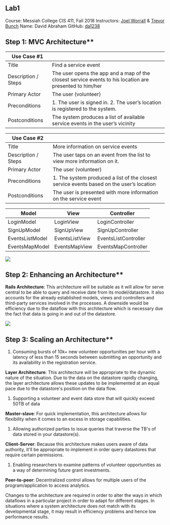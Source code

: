 ## Lab1
Course: Messiah College CIS 411, Fall 2018 Instructors: [Joel Worrall](https://github.com/tangollama) & [Trevor Bunch](https://github.com/trevordbunch) Name: David Abraham GitHub: [da1238](https://github.com/da1238) 

## Step 1: MVC Architecture**

| **Use Case #1**       |                                                                                                         |
|---------------------|---------------------------------------------------------------------------------------------------------|
| Title               | Find a service event                                                                                    |
| Description / Steps | The user opens the app and a map of the closest service events to his location are presented to him/her |
| Primary Actor       | The user (volunteer)                                                                                    |
| Preconditions       | 1. The user is signed in. 2. The user’s location is registered to the system.                           |
| Postconditions      | The system produces a list of available service events in the user’s vicinity                           |

| **Use Case #2**       |                                                                                                         |
|---------------------|---------------------------------------------------------------------------------------------------------|
| Title               | More information on service events                                                                                   |
| Description / Steps | The user taps on an event from the list to view more information on it. |
| Primary Actor       | The user (volunteer)                                                                                    |
| Preconditions       | 1. The system produced a list of the closest service events based on the user’s location                        |
| Postconditions      | The user is presented with more information on the service event                        |



| Model           | View           | Controller           |
|-----------------|----------------|----------------------|
| LoginModel      | LoginView      | LoginController      |
| SignUpModel     | SignUpView     | SignUpController     |
| EventsListModel | EventsListView | EventsListController |
| EventsMapModel  | EventsMapView  | EventsMapController  |



**![](blob:https://euangoddard.github.io/1ee129e6-2b8e-4d2d-b2f7-04cc2d9b0e04)**

## Step 2: Enhancing an Architecture**

**Rails Architecture**: This architecture will be suitable as it will allow for serve central to be able to query and receive date from its model/datastore. It also accounts for the already established models, views and controllers and third-party services involved in the processes. A downside would be efficiency due to the dataflow with this architecture which is necessary due the fact that data is going in and out of the datastore.

![](blob:https://euangoddard.github.io/f8f91dc6-f66f-40e8-b424-31215f95a366)

## Step 3: Scaling an Architecture**

1.  Consuming bursts of 10k+ new volunteer opportunities per hour with a latency of less than 15 seconds between submitting an opportunity and its availability in the registration service.

**Layer Architecture**: This architecture will be appropriate to the dynamic nature of the situation. Due to the data on the datastore rapidly changing, the layer architecture allows these updates to be implemented at an equal pace due to the datastore's position on the data flow.

1.  Supporting a volunteer and event data store that will quickly exceed 50TB of data

**Master-slave**: For quick implementation, this architecture allows for flexibility when it comes to an excess in storage capabilities.

1.  Allowing authorized parties to issue queries that traverse the TB's of data stored in your datastore(s).

**Client-Server**: Because this architecture makes users aware of data authority, it'll be appropriate to implement in order query datastores that require certain permissions.

1.  Enabling researchers to examine patterns of volunteer opportunities as a way of determining future grant investments.

**Peer-to-peer**: Decentralized control allows for multiple users of the program/application to access analytics.

Changes to the architecture are required in order to alter the ways in which dataflows in a particular project in order to adapt for different stages. In situations where a system architecture does not match with its developmental stage, it may result in efficiency problems and hence low performance results.
